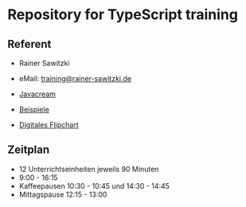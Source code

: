 # Repository for TypeScript training

## Referent
* Rainer Sawitzki
* eMail: training@rainer-sawitzki.de
* [Javacream](http://javacream.org)

* [Beispiele](https://github.com/Javacream/org.javacream.training.typescript)

* [Digitales Flipchart](https://docs.google.com/presentation/d/1RKhebntKy7inauot8vDzibjA72ChNXdtv0pdayKsMtI/edit?usp=sharing)

## Zeitplan
* 12 Unterrichtseinheiten jeweils 90 Minuten
* 9:00 - 16:15
* Kaffeepausen 10:30 - 10:45 und 14:30 - 14:45
* Mittagspause 12:15 - 13:00

